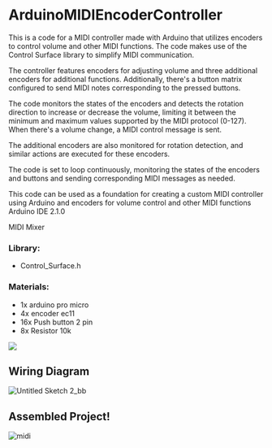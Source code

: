 # ArduinoMIDIEncoderController
This is a code for a MIDI controller made with Arduino that utilizes encoders to control volume and other MIDI functions. The code makes use of the Control Surface library to simplify MIDI communication.

The controller features encoders for adjusting volume and three additional encoders for additional functions. Additionally, there's a button matrix configured to send MIDI notes corresponding to the pressed buttons.

The code monitors the states of the encoders and detects the rotation direction to increase or decrease the volume, limiting it between the minimum and maximum values supported by the MIDI protocol (0-127). When there's a volume change, a MIDI control message is sent.

The additional encoders are also monitored for rotation detection, and similar actions are executed for these encoders.

The code is set to loop continuously, monitoring the states of the encoders and buttons and sending corresponding MIDI messages as needed.

This code can be used as a foundation for creating a custom MIDI controller using Arduino and encoders for volume control and other MIDI functions
Arduino IDE 2.1.0

MIDI Mixer
### Library:
 -  Control_Surface.h

### Materials:
 -  1x arduino pro micro
 -  4x encoder ec11
 -  16x Push button 2 pin
 -  8x Resistor 10k


<p>
 <img src="https://img.shields.io/badge/Arduino_IDE-00979D?style=for-the-badge&logo=arduino&logoColor=white" />
</p>

## Wiring Diagram
![Untitled Sketch 2_bb](https://github.com/carlostoni/ArduinoMIDIEncoderController/assets/80012970/affd6769-a6bc-4979-9fc9-3a20e89f9713)

## Assembled Project!
![midi](https://github.com/carlostoni/ArduinoMIDIEncoderController/assets/80012970/8bffcd88-4fce-4e25-b3d2-687adfa83afe)


